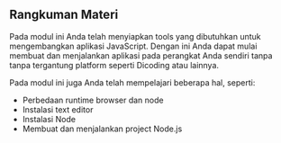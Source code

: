 ## Rangkuman Materi
Pada modul ini Anda telah menyiapkan tools yang dibutuhkan untuk mengembangkan aplikasi JavaScript. Dengan ini Anda dapat mulai membuat dan menjalankan aplikasi pada perangkat Anda sendiri tanpa tanpa tergantung platform seperti Dicoding atau lainnya.

Pada modul ini juga Anda telah mempelajari beberapa hal, seperti:

- Perbedaan runtime browser dan node
- Instalasi text editor
- Instalasi Node
- Membuat dan menjalankan project Node.js